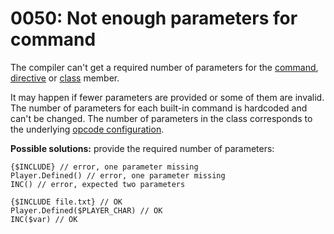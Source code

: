# 0050: Not enough parameters for command

The compiler can't get a required number of parameters for the [command](../../coding/built-in-commands.md), [directive](../../coding/directives.md) or [class](../../coding/classes.md) member.

It may happen if fewer parameters are provided or some of them are invalid. The number of parameters for each built-in command is hardcoded and can't be changed. The number of parameters in the class corresponds to the underlying [opcode configuration](../../edit-modes/opcodes-list-scm.ini.md).

**Possible solutions:** provide the required number of parameters:

```
{$INCLUDE} // error, one parameter missing
Player.Defined() // error, one parameter missing
INC() // error, expected two parameters

{$INCLUDE file.txt} // OK
Player.Defined($PLAYER_CHAR) // OK
INC($var) // OK
```

